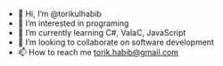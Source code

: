 - 👋 Hi, I’m @torikulhabib
- 👀 I’m interested in programing
- 🌱 I’m currently learning C#, ValaC, JavaScript
- 💞️ I’m looking to collaborate on software development
- 📫 How to reach me torik.habib@gmail.com

<!---
torikulhabib/torikulhabib is a ✨ special ✨ repository because its `README.md` (this file) appears on your GitHub profile.
You can click the Preview link to take a look at your changes.
--->
